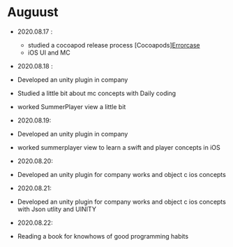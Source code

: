 
# Auguust

- 2020.08.17 :  
    - studied a cocoapod release process [Cocoapods][Errorcase](https://github.com/superbderrick/TIL/blob/master/Cocoapods/cocoapoderrorcase.md)
    - iOS UI and MC  


- 2020.08.18 : 
- Developed an unity plugin in company 
- Studied a little bit about mc concepts with Daily coding
- worked SummerPlayer view a little bit

- 2020.08.19:
- Developed an unity plugin in company
- worked summerplayer view to learn a swift and player concepts in iOS

- 2020.08.20:
- Developed an unity plugin for company works and object c ios concepts 

- 2020.08.21:
- Developed an unity plugin for company works and object c ios concepts with Json utlity and UINITY

- 2020.08.22:
- Reading a book for knowhows of good programming habits 
